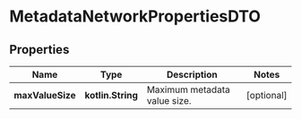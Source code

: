 
# MetadataNetworkPropertiesDTO

## Properties
Name | Type | Description | Notes
------------ | ------------- | ------------- | -------------
**maxValueSize** | **kotlin.String** | Maximum metadata value size. |  [optional]



